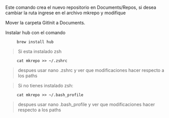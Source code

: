 Este comando crea el nuevo repositorio en Documents/Repos, si desea cambiar la ruta ingrese en el archivo mkrepo y modifique

Mover la carpeta GitInit a Documents.

Instalar hub con el comando
~~~
     brew install hub
~~~

> Si esta instalado zsh
~~~
     cat mkrepo >> ~/.zshrc
~~~
>despues usar nano .zshrc y ver que modificaciones hacer respecto a los paths


>Si no tienes instalado zsh:
~~~
     cat mkrepo >> ~/.bash_profile
~~~
>despues usar nano .bash_profile y ver que modificaciones hacer respecto a los paths
